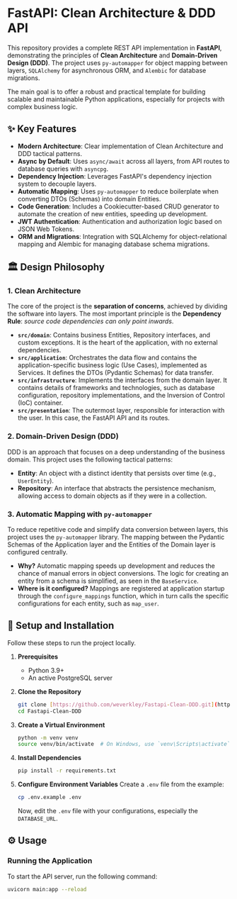 # FastAPI: Clean Architecture & DDD API

This repository provides a complete REST API implementation in **FastAPI**, demonstrating the principles of **Clean Architecture** and **Domain-Driven Design (DDD)**. The project uses `py-automapper` for object mapping between layers, `SQLAlchemy` for asynchronous ORM, and `Alembic` for database migrations.

The main goal is to offer a robust and practical template for building scalable and maintainable Python applications, especially for projects with complex business logic.

## ✨ Key Features

* **Modern Architecture**: Clear implementation of Clean Architecture and DDD tactical patterns.
* **Async by Default**: Uses `async/await` across all layers, from API routes to database queries with `asyncpg`.
* **Dependency Injection**: Leverages FastAPI's dependency injection system to decouple layers.
* **Automatic Mapping**: Uses `py-automapper` to reduce boilerplate when converting DTOs (Schemas) into domain Entities.
* **Code Generation**: Includes a Cookiecutter-based CRUD generator to automate the creation of new entities, speeding up development.
* **JWT Authentication**: Authentication and authorization logic based on JSON Web Tokens.
* **ORM and Migrations**: Integration with SQLAlchemy for object-relational mapping and Alembic for managing database schema migrations.

## 🏛️ Design Philosophy

### 1. Clean Architecture

The core of the project is the **separation of concerns**, achieved by dividing the software into layers. The most important principle is the **Dependency Rule**: *source code dependencies can only point inwards*.

* **`src/domain`**: Contains business Entities, Repository interfaces, and custom exceptions. It is the heart of the application, with no external dependencies.
* **`src/application`**: Orchestrates the data flow and contains the application-specific business logic (Use Cases), implemented as Services. It defines the DTOs (Pydantic Schemas) for data transfer.
* **`src/infrastructure`**: Implements the interfaces from the domain layer. It contains details of frameworks and technologies, such as database configuration, repository implementations, and the Inversion of Control (IoC) container.
* **`src/presentation`**: The outermost layer, responsible for interaction with the user. In this case, the FastAPI API and its routes.

### 2. Domain-Driven Design (DDD)

DDD is an approach that focuses on a deep understanding of the business domain. This project uses the following tactical patterns:

* **Entity**: An object with a distinct identity that persists over time (e.g., `UserEntity`).
* **Repository**: An interface that abstracts the persistence mechanism, allowing access to domain objects as if they were in a collection.

### 3. Automatic Mapping with `py-automapper`

To reduce repetitive code and simplify data conversion between layers, this project uses the `py-automapper` library. The mapping between the Pydantic Schemas of the Application layer and the Entities of the Domain layer is configured centrally.

* **Why?** Automatic mapping speeds up development and reduces the chance of manual errors in object conversions. The logic for creating an entity from a schema is simplified, as seen in the `BaseService`.
* **Where is it configured?** Mappings are registered at application startup through the `configure_mappings` function, which in turn calls the specific configurations for each entity, such as `map_user`.

## 🚀 Setup and Installation

Follow these steps to run the project locally.

1.  **Prerequisites**
    * Python 3.9+
    * An active PostgreSQL server

2.  **Clone the Repository**
    ```bash
    git clone [https://github.com/weverkley/Fastapi-Clean-DDD.git](https://github.com/weverkley/Fastapi-Clean-DDD.git)
    cd Fastapi-Clean-DDD
    ```

3.  **Create a Virtual Environment**
    ```bash
    python -m venv venv
    source venv/bin/activate  # On Windows, use `venv\Scripts\activate`
    ```

4.  **Install Dependencies**
    ```bash
    pip install -r requirements.txt
    ```

5.  **Configure Environment Variables**
    Create a `.env` file from the example:
    ```bash
    cp .env.example .env
    ```
    Now, edit the `.env` file with your configurations, especially the `DATABASE_URL`.

## ⚙️ Usage

### Running the Application

To start the API server, run the following command:

```bash
uvicorn main:app --reload
